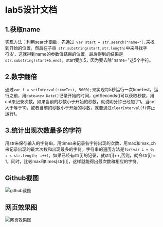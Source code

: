 # lab5设计文档

## 1.获取name

实现方法：利用search函数，先通过` var start = str.search("name=");`来找到开始的位置，然后在子串` str.substring(start,str.length)`中来寻找字符‘&’，这就得到name的参数值结束的位置，最后得到的结果是` str.substring(start+5,end)`，start要加5，因为要去除"name="这5个字符。



## 2.数字翻倍

通过`var f = setInterval(timeTest, 5000);`来实现每5秒运行一次timeTest，运行之前，用`date=new Date()`记录开始的时间，getSeconds()可以获取秒数，用cnt来记录次数。如果当前的秒数小于开始的秒数，就说明分钟已经加了1。当cnt大于等于10，或者当前的秒数小于开始的秒数，就要通过`clearInterval(f)`停止运行f。



## 3.统计出现次数最多的字符

用str来保存输入的字符串，用times来记录各字符出现的次数，用max和max_ch来记录出现的最大次数和出现最多的字符。字符串的遍历方法是`for(var i = 0; i < str.length; i++)`，如果已经有str[i]的记录，就str[i]++,否则，就令str[i] = 1。同时，比较max和times[str[i]]，这样就能得出最次数和相应的字符。

## Github截图

![github截图](https://tva1.sinaimg.cn/large/007S8ZIlgy1ge55jjimz5j31fr0u0nc1.jpg)



## 网页效果图

![网页效果图](https://tva1.sinaimg.cn/large/007S8ZIlgy1ge562asy9vj31fk0u048p.jpg)